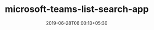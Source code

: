 ---
title: "microsoft-teams-list-search-app"
date: 2019-06-28T06:00:13+05:30
type: "organisations"
org_name: "Office Developer"
repo_desc: "The List Search app lets users search for and share items in a SharePoint list, all from Microsoft Teams."
repo_link: https://github.com/OfficeDev/microsoft-teams-list-search-app
---
